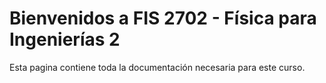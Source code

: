 # Bienvenidos a FIS 2702 - Física para Ingenierías 2

Esta pagina contiene toda la documentación necesaria para este curso. 


```{tableofcontents}
```
